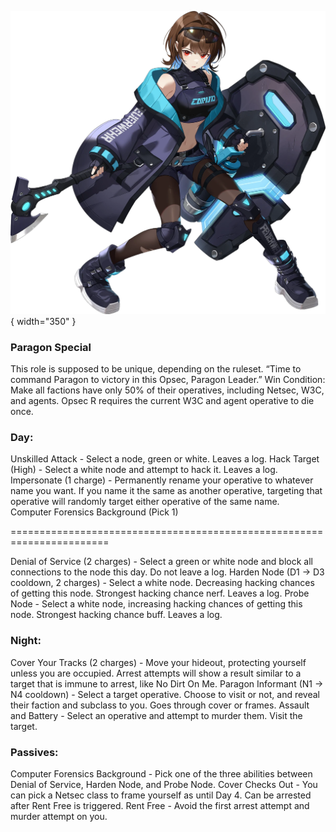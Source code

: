 ![paragonleader.png](Images/paragonleader.png){ width="350" }

### **Paragon Special**

<span class="paragon">
This role is supposed to be unique, depending on the ruleset.

<span class="paragon">
“Time to command Paragon to victory in this Opsec, Paragon Leader.”

<span class="paragon">
Win Condition: Make all factions have only 50% of their operatives, including Netsec, W3C, and agents. Opsec R requires the current W3C and agent operative to die once.

### **Day:**

<span class="paragon">
Unskilled Attack - Select a node, green or white. Leaves a log.

<span class="paragon">
Hack Target (High) - Select a white node and attempt to hack it. Leaves a log.

<span class="paragon">
Impersonate (1 charge) - Permanently rename your operative to whatever name you want. If you name it the same as another operative, targeting that operative will randomly target either operative of the same name.

<br>

<span class="paragon">
Computer Forensics Background (Pick 1)

=======================================================================

<span class="paragon">
Denial of Service (2 charges) - Select a green or white node and block all connections to the node this day. Do not leave a log.

<span class="paragon">
Harden Node (D1 -> D3 cooldown, 2 charges) - Select a white node. Decreasing hacking chances of getting this node. Strongest hacking chance nerf. Leaves a log.

<span class="paragon">
Probe Node - Select a white node, increasing hacking chances of getting this node. Strongest hacking chance buff. Leaves a log.

### **Night:**

<span class="paragon">
Cover Your Tracks (2 charges) - Move your hideout, protecting yourself unless you are occupied. Arrest attempts will show a result similar to a target that is immune to arrest, like No Dirt On Me.

<span class="paragon">
Paragon Informant (N1 -> N4 cooldown) - Select a target operative. Choose to visit or not, and reveal their faction and subclass to you. Goes through cover or frames.

<span class="paragon">
Assault and Battery - Select an operative and attempt to murder them. Visit the target.

### **Passives:**

<span class="paragon">
Computer Forensics Background - Pick one of the three abilities between Denial of Service, Harden Node, and Probe Node.

<span class="paragon">
Cover Checks Out - You can pick a Netsec class to frame yourself as until Day 4. Can be arrested after Rent Free is triggered.

<span class="paragon">
Rent Free - Avoid the first arrest attempt and murder attempt on you.